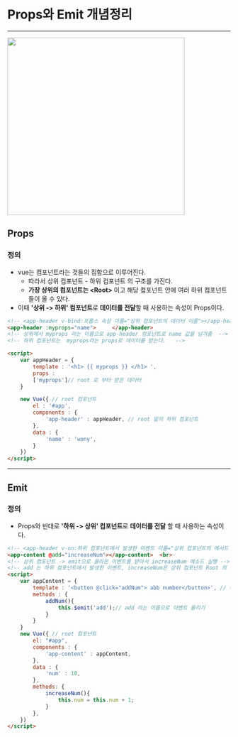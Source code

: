# Props와 Emit  개념정리 

---

>

<img src="./images/props와emit.png" width="400">

## Props 

### 정의 

- vue는 컴포넌트라는 것들의 집합으로 이루어진다. 
  - 따라서 상위 컴포넌트 - 하위 컴포넌트 의 구조를 가진다. 
  - **가장 상위의 컴포넌트는 \<Root>** 이고 해당 컴포넌트 안에 여러 하위 컴포넌트들이 올 수 있다. 
- 이때 **'상위 -> 하위' 컴포넌트**로 **데이터를 전달**할 때 사용하는 속성이 Props이다. 

```html
<!-- <app-header v-bind:프롭스 속성 이름="상위 컴포넌트의 데이터 이름"></app-header> -->
<app-header :myprops="name">     </app-header>
<!-- 상위에서 myprops 라는 이름으로 app-header 컴포넌트로 name 값을 넘겨줌  -->
<!-- 하위 컴포넌트는  myprops라는 props로 데이터를 받는다.   -->

<script>
    var appHeader = {
        template : '<h1> {{ myprops }} </h1> ',
        props : 
        ['myprops']// root 로 부터 받은 데이터 
    }

    new Vue({ // root 컴포넌트 
        el : '#app',
        components : {
            'app-header' : appHeader, // root 밑의 하위 컴포넌트 
        },
        data : {
            'name' : 'wony',
        }
    })
</script>
```

---

## Emit

### 정의

- Props와 반대로 **'하위 -> 상위' 컴포넌트**로 **데이터를 전달** 할 때 사용하는 속성이다. 

```html
<!-- <app-header v-on:하위 컴포넌트에서 발생한 이벤트 이름="상위 컴포넌트의 메서드 이름"></app-header> -->
<app-content @add="increaseNum"></app-content>  <br> 
<!-- 상위 컴포넌트 -> emit으로 올라온 이벤트를 받아서 increaseNum 메소드 실행 -->
<!-- add 는 하위 컴포넌트에서 발생한 이벤트, increaseNum은 상위 컴포넌트 Root 의 메소드 이다. -->
<script>
    var appContent = {
        template : '<button @click="addNum"> abb number</button>', // 하위 컴포넌트 
        methods : {
            addNum(){
                this.$emit('add');// add 라는 이름으로 이벤트 올리기 
            }
        }
    } 
    new Vue({ // root 컴포넌트 
        el: "#app",
        components : {
            'app-content' : appContent,
        },
        data : {
            'num' : 10,
        },
        methods: {
            increaseNum(){
                this.num = this.num + 1;
            }
        },
    })
</script>
```

